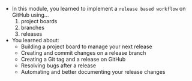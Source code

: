 * In this module, you learned to implement a `release based workflow` on GitHub using...
    1. project boards
    1. branches
    1. releases
* You learned about:
    - Building a project board to manage your next release
    - Creating and commit changes on a release branch
    - Creating a Git tag and a release on GitHub
    - Resolving bugs after a release
    - Automating and better documenting your release changes
